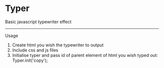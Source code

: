 Typer
=====

Basic javascript typewriter effect

---
Usage

1. Create html you wish the typewriter to output
2. Include css and js files
3. Initialise typer and pass id of parent element of html you wish typed out: Typer.init('copy');


